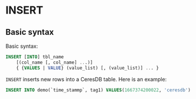 # INSERT

## Basic syntax

Basic syntax:

```sql
INSERT [INTO] tbl_name
    [(col_name [, col_name] ...)]
    { {VALUES | VALUE} (value_list) [, (value_list)] ... }
```

`INSERT` inserts new rows into a CeresDB table. Here is an example:

```sql
INSERT INTO demo(`time_stammp`, tag1) VALUES(1667374200022, 'ceresdb')
```